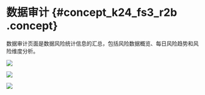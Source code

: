 # 数据审计 {#concept_k24_fs3_r2b .concept}

数据审计页面是数据风险统计信息的汇总，包括风险数据概览、每日风险趋势和风险维度分析。

![](http://static-aliyun-doc.oss-cn-hangzhou.aliyuncs.com/assets/img/17062/15500395708839_zh-CN.png)

![](http://static-aliyun-doc.oss-cn-hangzhou.aliyuncs.com/assets/img/17062/15500395708840_zh-CN.png)

![](http://static-aliyun-doc.oss-cn-hangzhou.aliyuncs.com/assets/img/17062/15500395708842_zh-CN.png)

